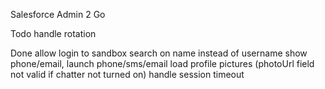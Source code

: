 Salesforce Admin 2 Go


Todo
handle rotation

Done
allow login to sandbox
search on name instead of username
show phone/email, launch phone/sms/email
load profile pictures (photoUrl field not valid if chatter not turned on)
handle session timeout
